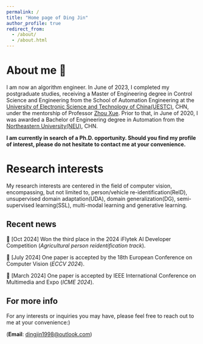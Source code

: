 ```yaml
---
permalink: /
title: "Home page of Ding Jin"
author_profile: true
redirect_from: 
  - /about/
  - /about.html
---
```

About me :hugs:
======
I am now an algorithm engineer. In June of 2023, I completed my postgraduate studies, receiving a Master of Engineering degree in Control Science and Engineering from the School of Automation Engineering at the [University of Electronic Science and Technology of China(UESTC)](https://www.uestc.edu.cn/), CHN, under the mentorship of Professor [Zhou Xue](https://ieeexplore.ieee.org/author/37656687100). Prior to that, in June of 2020, I was awarded a Bachelor of Engineering degree in Automation from the [Northeastern University(NEU)](https://www.neu.edu.cn/), CHN.

**I am currently in search of a Ph.D. opportunity. Should you find my profile of interest, please do not hesitate to contact me at your convenience.**


Research interests
======
My research interests are centered in the field of computer vision, encompassing, but not limited to, person/vehicle re-identification(ReID), unsupervised domain adaptation(UDA), domain generalization(DG), semi-supervised learning(SSL), multi-modal learning and generative learning.

Recent news
------
🎉 [Oct 2024] Won the third place in the 2024 iFlytek AI Developer Competition (<i>Agricultural person reidentification track</i>).

🎉 [July 2024]  One paper is accepted by the 18th European Conference on Computer Vision (<i>ECCV 2024</i>).

🎉 [March 2024] One paper is accepted by IEEE International Conference on Multimedia and Expo (<i>ICME 2024</i>).

For more info
------
For any interests or inquiries you may have, please feel free to reach out to me at your convenience:)

(**Email**: [dingjin1998@outlook.com](dingjin1998@outlook.com))
